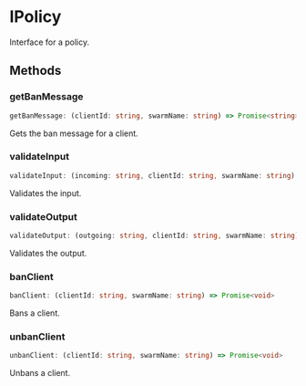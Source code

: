 # IPolicy

Interface for a policy.

## Methods

### getBanMessage

```ts
getBanMessage: (clientId: string, swarmName: string) => Promise<string>
```

Gets the ban message for a client.

### validateInput

```ts
validateInput: (incoming: string, clientId: string, swarmName: string) => Promise<boolean>
```

Validates the input.

### validateOutput

```ts
validateOutput: (outgoing: string, clientId: string, swarmName: string) => Promise<boolean>
```

Validates the output.

### banClient

```ts
banClient: (clientId: string, swarmName: string) => Promise<void>
```

Bans a client.

### unbanClient

```ts
unbanClient: (clientId: string, swarmName: string) => Promise<void>
```

Unbans a client.
